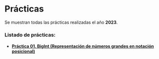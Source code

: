 # Prácticas

Se muestran todas las prácticas realizadas el año **2023**.

### Listado de prácticas:
- #### [Práctica 01. BigInt (Representación de números grandes en notación posicional)](https://github.com/alu0101128894/AyEDA/tree/main/2023/p01/p01_BigInt)

